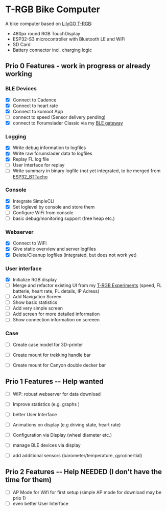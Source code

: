 # T-RGB Bike Computer

A bike computer based on [LilyGO T-RGB](https://www.lilygo.cc/products/t-rgb):

- 480px round RGB TouchDisplay
- ESP32-S3 microcontroller with Bluetooth LE and WiFi
- SD Card
- Battery connector incl. charging logic


## Prio 0 Features - work in progress or already working

### BLE Devices
- [X] Connect to Cadence
- [X] Connect to heart rate
- [X] Connect to komoot App
- [ ] connect to speed (Sensor delivery pending)
- [X] connect to Forumslader Classic via my [BLE gateway](https://github.com/euphi/ESP32_FLClassic2BLE)

### Logging

- [X] Write debug information to logfiles
- [X] Write raw forumslader data to logfiles
- [X] Replay FL log file
- [ ] User Interface for replay
- [ ] Write summary in binary logfile (not yet integrated, to be merged from [ESP32_BTTacho](https://github.com/euphi/ESP32_BTTacho)

### Console

- [X] Integrate SimpleCLI
- [X] Set loglevel by console and store them
- [ ] Configure WiFi from console
- [ ] basic debug/monitoring support (free heap etc.)

### Webserver
- [X] Connect to WiFi
- [X] Give static overview and server logfiles
- [X] Delete/Cleanup logfiles (integrated, but does not work yet)

### User interface

- [X] Initialize RGB display
- [ ] Merge and refactor existing UI from my [T-RGB Experiments](https://github.com/euphi/T-RGB-Experiments) (speed, FL batterie, heart rate, FL details, IP Adress)
- [ ] Add Navigation Screen
- [ ] Show basic statistics
- [ ] Add very simple screen
- [ ] Add screen for more detailed information
- [ ] Show connection information on screeen

### Case

- [ ] Create case model for 3D-printer
- [ ] Create mount for trekking handle bar
- [ ] Create mount for Canyon double decker bar


## Prio 1 Features -- Help wanted

- [ ] WIP: robust webserver for data download
- [ ] Improve statistics (e.g. graphs )
- [ ] better User Interface
- [ ] Animations on display (e.g driving state, heart rate)
- [ ] Configuration via Display (wheel diameter etc.)
- [ ] manage BLE devices via display
- [ ] add additional sensors (barometer/temperature, gyro/inertial)


## Prio 2 Features -- Help NEEDED (I don't have the time for them)

- [ ] AP Mode for Wifi for first setup (simple AP mode for download may be prio 1)
- [ ] even better User Interface